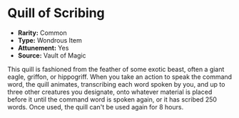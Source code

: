 # Quill of Scribing

- **Rarity:** Common
- **Type:** Wondrous Item
- **Attunement:** Yes
- **Source:** Vault of Magic

This quill is fashioned from the feather of some exotic beast, often a giant eagle, griffon, or hippogriff. When you take an action to speak the command word, the quill animates, transcribing each word spoken by you, and up to three other creatures you designate, onto whatever material is placed before it until the command word is spoken again, or it has scribed 250 words. Once used, the quill can't be used again for 8 hours.

